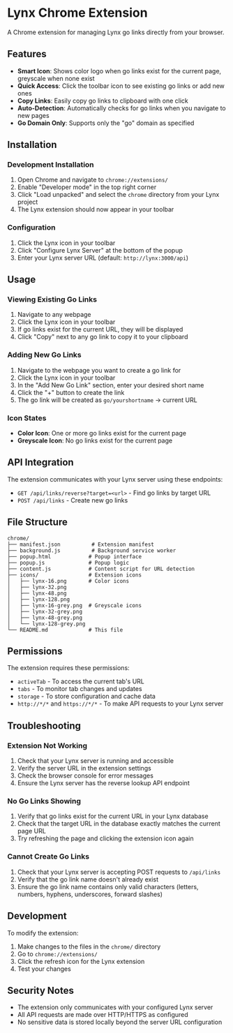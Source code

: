 # Lynx Chrome Extension

A Chrome extension for managing Lynx go links directly from your browser.

## Features

- **Smart Icon**: Shows color logo when go links exist for the current page, greyscale when none exist
- **Quick Access**: Click the toolbar icon to see existing go links or add new ones
- **Copy Links**: Easily copy go links to clipboard with one click
- **Auto-Detection**: Automatically checks for go links when you navigate to new pages
- **Go Domain Only**: Supports only the "go" domain as specified

## Installation

### Development Installation

1. Open Chrome and navigate to `chrome://extensions/`
2. Enable "Developer mode" in the top right corner
3. Click "Load unpacked" and select the `chrome` directory from your Lynx project
4. The Lynx extension should now appear in your toolbar

### Configuration

1. Click the Lynx icon in your toolbar
2. Click "Configure Lynx Server" at the bottom of the popup
3. Enter your Lynx server URL (default: `http://lynx:3000/api`)

## Usage

### Viewing Existing Go Links

1. Navigate to any webpage
2. Click the Lynx icon in your toolbar
3. If go links exist for the current URL, they will be displayed
4. Click "Copy" next to any go link to copy it to your clipboard

### Adding New Go Links

1. Navigate to the webpage you want to create a go link for
2. Click the Lynx icon in your toolbar
3. In the "Add New Go Link" section, enter your desired short name
4. Click the "+" button to create the link
5. The go link will be created as `go/yourshortname` → current URL

### Icon States

- **Color Icon**: One or more go links exist for the current page
- **Greyscale Icon**: No go links exist for the current page

## API Integration

The extension communicates with your Lynx server using these endpoints:

- `GET /api/links/reverse?target=<url>` - Find go links by target URL
- `POST /api/links` - Create new go links

## File Structure

```
chrome/
├── manifest.json          # Extension manifest
├── background.js          # Background service worker
├── popup.html            # Popup interface
├── popup.js              # Popup logic
├── content.js            # Content script for URL detection
├── icons/                # Extension icons
│   ├── lynx-16.png       # Color icons
│   ├── lynx-32.png
│   ├── lynx-48.png
│   ├── lynx-128.png
│   ├── lynx-16-grey.png  # Greyscale icons
│   ├── lynx-32-grey.png
│   ├── lynx-48-grey.png
│   └── lynx-128-grey.png
└── README.md             # This file
```

## Permissions

The extension requires these permissions:

- `activeTab` - To access the current tab's URL
- `tabs` - To monitor tab changes and updates
- `storage` - To store configuration and cache data
- `http://*/*` and `https://*/*` - To make API requests to your Lynx server

## Troubleshooting

### Extension Not Working

1. Check that your Lynx server is running and accessible
2. Verify the server URL in the extension settings
3. Check the browser console for error messages
4. Ensure the Lynx server has the reverse lookup API endpoint

### No Go Links Showing

1. Verify that go links exist for the current URL in your Lynx database
2. Check that the target URL in the database exactly matches the current page URL
3. Try refreshing the page and clicking the extension icon again

### Cannot Create Go Links

1. Check that your Lynx server is accepting POST requests to `/api/links`
2. Verify that the go link name doesn't already exist
3. Ensure the go link name contains only valid characters (letters, numbers, hyphens, underscores, forward slashes)

## Development

To modify the extension:

1. Make changes to the files in the `chrome/` directory
2. Go to `chrome://extensions/`
3. Click the refresh icon for the Lynx extension
4. Test your changes

## Security Notes

- The extension only communicates with your configured Lynx server
- All API requests are made over HTTP/HTTPS as configured
- No sensitive data is stored locally beyond the server URL configuration
